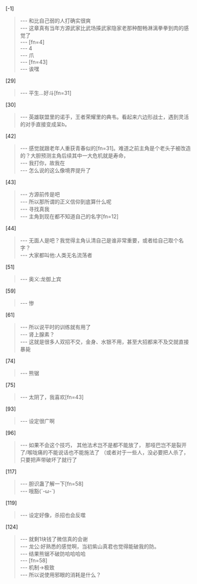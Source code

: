 
[-1] 
>--- 和比自己弱的人打确实很爽<br>
>--- 这章真有当年方源武家比武场揍武家隐家老那种酣畅淋漓拳拳到肉的感觉了<br>
>--- [fn=4]<br>
>--- 4<br>
>--- 爪<br>
>--- [fn=43]<br>
>--- 诶嘿<br>

[29] 
>--- 平生...好斗[fn=31]<br>

[30] 
>--- 英雄联盟里的诺手，王者荣耀里的典韦。看起来六边形战士，遇到灵活的对手直接变成呆b。<br>

[42] 
>--- 感觉就跟老年人重获青春似的[fn=31]。难道之前主角是个老头子被改造的？大胆预测主角后续其中一大危机就是寿命，<br>
>--- 我打你，故我在<br>
>--- 怎么说的这么像境界提升了<br>

[43] 
>--- 方源前传是吧<br>
>--- 所以那所谓的正义信仰到底算什么呢<br>
>--- 寻找真我<br>
>--- 主角到现在都不知道自己的名字[fn=12]<br>

[44] 
>--- 无面人是吧？我觉得主角认清自己是谁非常重要，或者给自己取个名字？<br>
>--- 大家都叫他:人类无名流荡者<br>

[51] 
>--- 奥义:龙御上宾<br>

[59] 
>--- 惨<br>

[61] 
>--- 所以说平时的训练就有用了<br>
>--- 肾上腺素？<br>
>--- 这就是很多人双招不交，金身、水银不用，甚至大招都来不及交就直接暴毙<br>

[74] 
>--- 熊锯<br>

[75] 
>--- 太阴了，我喜欢[fn=43]<br>

[93] 
>--- 设定很广啊<br>

[96] 
>--- 如果不会这个技巧，
其他法术岂不是都不能放了，
那哑巴岂不是裂开了/喉咙痛的不能说话也不能施法了
（或者对于一些人，没必要把人杀了，只要把声带破坏了就行了<br>

[117] 
>--- 胆识蛊了解一下[fn=58]<br>
>--- 哦豁(´-ω-`)<br>

[119] 
>--- 设定好像，杀招也会反噬<br>

[124] 
>--- 就剩1块钱了微信真的会谢<br>
>--- 龙公:好熟悉的感觉啊，当初紫山真君也觉得能破我的防。<br>
>--- 结果熊锯不破防哈哈哈哈<br>
>--- [fn=58]<br>
>--- 机制→极致<br>
>--- 所以说使用邪眼的消耗是什么？<br>
